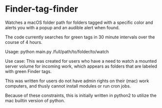 # Finder-tag-finder
Watches a macOS folder path for folders tagged with a specific color and alerts you with a popup and an audible alert
when found.

The code currently searches for green tags in 30 minute intervals over the course of 4 hours.

Usage:
python main.py /full/path/to/folder/to/watch

Use case:
This was created for users who have a need to watch a mounted server volume for incoming work, which appears as folders 
that are labeled with green Finder tags.

This was written for users do not have admin rights on their (mac) work computers, and thusly cannot install modules or run cron jobs.  

Because of these constraints, this is initially written in python2 to utilize the mac builtin version of python.
